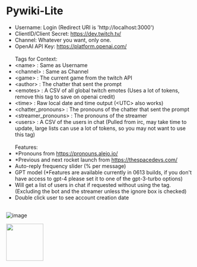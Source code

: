 # Pywiki-Lite
* Username: Login (Redirect URI is 'http://localhost:3000')
* ClientID/Client Secret: https://dev.twitch.tv/
* Channel: Whatever you want, only one.
* OpenAI API Key: https://platform.openai.com/ 
<br /><br />
Tags for Context:
* \<name> : Same as Username
* \<channel> : Same as Channel
* \<game> : The current game from the twitch API
* \<author> : The chatter that sent the prompt
* \<emotes> : A CSV of all global twitch emotes (Uses a lot of tokens, remove this tag to save on openai credit)
* \<time> : Raw local date and time output (\<UTC> also works)
* \<chatter_pronouns> : The pronouns of the chatter that sent the prompt
* \<streamer_pronouns> : The pronouns of the streamer
* \<users> : A CSV of the users in chat (Pulled from irc, may take time to update, large lists can use a lot of tokens, so you may not want to use this tag)
<br /><br />
Features:
* *Pronouns from https://pronouns.alejo.io/
* *Previous and next rocket launch from https://thespacedevs.com/
* Auto-reply frequency slider (% per message)
* GPT model (*Features are available currently in 0613 builds, if you don't have access to gpt-4 please set it to one of the gpt-3-turbo options)
* Will get a list of users in chat if requested without using the tag. (Excluding the bot and the streamer unless the ignore box is checked)
* Double click user to see account creation date
<br /><br />

![image](https://github.com/Ixitxachitl/Pywiki-Lite/assets/16951681/66bae59d-eab1-4342-a894-bc659ef05a52)

[<img width="100" src="https://github.com/Ixitxachitl/Pywiki-Lite/assets/16951681/351412ee-135d-45a5-bf8c-4d0e00c25658">](https://ko-fi.com/pywiki/)
